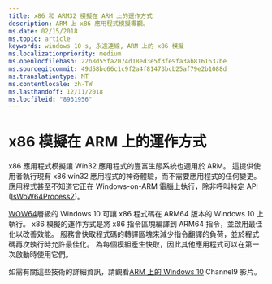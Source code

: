 ```yaml
---
title: x86 和 ARM32 模擬在 ARM 上的運作方式
description: ARM 上 x86 應用程式模擬概觀。
ms.date: 02/15/2018
ms.topic: article
keywords: windows 10 s, 永遠連線, ARM 上的 x86 模擬
ms.localizationpriority: medium
ms.openlocfilehash: 22b8d55fa2074d18ed3e5f3fe9fa3ab8161637be
ms.sourcegitcommit: 49d58bc66c1c9f2a4f81473bcb25af79e2b1088d
ms.translationtype: MT
ms.contentlocale: zh-TW
ms.lasthandoff: 12/11/2018
ms.locfileid: "8931956"
---
```

# <a name="how-x86-emulation-works-on-arm"></a>x86 模擬在 ARM 上的運作方式
x86 應用程式模擬讓 Win32 應用程式的豐富生態系統也適用於 ARM。 這提供使用者執行現有 x86 win32 應用程式的神奇體驗，而不需要應用程式的任何變更。 應用程式甚至不知道它正在 Windows-on-ARM 電腦上執行，除非呼叫特定 API ([IsWoW64Process2](https://msdn.microsoft.com/en-us/library/windows/desktop/mt804318.aspx))。

[WOW64](https://msdn.microsoft.com/en-us/library/windows/desktop/aa384249(v=vs.85).aspx)層級的 Windows 10 可讓 x86 程式碼在 ARM64 版本的 Windows 10 上執行。 x86 模擬的運作方式是將 x86 指令區塊編譯到 ARM64 指令，並啟用最佳化以改善效能。 服務會快取程式碼的轉譯區塊來減少指令翻譯的負荷，並於程式碼再次執行時允許最佳化。 為每個模組產生快取，因此其他應用程式可以在第一次啟動時使用它們。 

如需有關這些技術的詳細資訊，請觀看[ARM 上的 Windows 10](https://channel9.msdn.com/Events/Build/2017/P4171) Channel9 影片。 